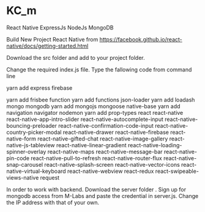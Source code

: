 # KC_m
React Native ExpressJs NodeJs MongoDB

Build New Project React Native from https://facebook.github.io/react-native/docs/getting-started.html

Download the src folder and add to your project folder.

Change the required index.js file.
Type the fallowing code from command line

yarn add express 
firebase 

yarn add frisbee 
function
yarn add 
functions 
json-loader 
yarn add 
loadash
 mongo 
mongodb 
yarn add 
mongojs 
mongoose 
native-base
yarn add 
navigation 
navigator 
nodemon
yarn add 
prop-types 
react 
react-native 
react-native-app-intro-slider 
react-native-autocomplete-input 
react-native-bouncing-preloader 
react-native-confirmation-code-input 
react-native-country-picker-modal 
react-native-drawer 
react-native-firebase 
react-native-form 
react-native-gifted-chat 
react-native-image-gallery 
react-native-js-tableview 
react-native-linear-gradient 
react-native-loading-spinner-overlay 
react-native-maps
 react-native-message-bar 
react-native-pin-code 
react-native-pull-to-refresh 
react-native-router-flux 
react-native-snap-carousel
 react-native-splash-screen 
react-native-vector-icons 
react-native-virtual-keyboard 
react-native-webview 
react-redux 
react-swipeable-views-native
request 



In order to work with backend.
Download the server folder .
Sign up for mongodb access from M-Labs and paste the credential in server.js.
Change the IP address with that of your own.


